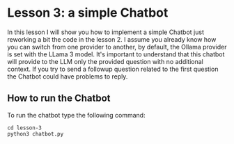 # Lesson 3: a simple Chatbot

In this lesson I will show you how to implement a simple Chatbot just reworking a bit the code in the lesson 2. 
I assume you already know how you can switch from one provider to another, by default, the Ollama provider is set with the LLama 3 model.
It's important to understand that this chatbot will provide to the LLM only the provided question with no additional context.
If you try to send a followup question related to the first question the Chatbot could have problems to reply.

## How to run the Chatbot

To run the chatbot type the following command:

```
cd lesson-3
python3 chatbot.py
```
